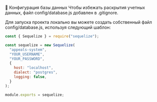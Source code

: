 📁 Конфигурация базы данных
Чтобы избежать раскрытия учетных данных, файл config/database.js добавлен в .gitignore.

Для запуска проекта локально вы можете создать собственный файл config/database.js, используя следующий шаблон:

```js
const { Sequelize } = require("sequelize");

const sequelize = new Sequelize(
  "appeals-system",
  "YOUR_USERNAME",
  "YOUR_PASSWORD",
  {
    host: "localhost",
    dialect: "postgres",
    logging: false,
  }
);

module.exports = sequelize;
```
